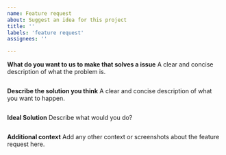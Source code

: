 ```yaml
---
name: Feature request
about: Suggest an idea for this project
title: ''
labels: 'feature request'
assignees: ''

---
```


**What do you want to us to make that solves a issue**
A clear and concise description of what the problem is.
```

```

**Describe the solution you think**
A clear and concise description of what you want to happen.
```

```

**Ideal Solution**
Describe what would you do?
```

```

**Additional context**
Add any other context or screenshots about the feature request here.

```

```
